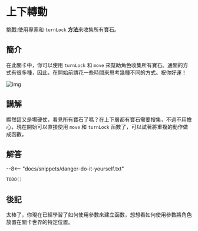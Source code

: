# 上下轉動

挑戰:使用專家和 `turnLock` **方法**來收集所有寶石。

## 簡介

在此關卡中，你可以使用 `turnLock` 和 `move` 來幫助角色收集所有寶石。通關的方式有很多種，因此，在開始前請花一些時間來思考幾種不同的方式。祝你好運！

![img](https://ppt.cc/fddEQx)

## 講解

顯然這又是場硬仗，看見所有寶石了嗎？在上下層都有寶石需要搜集，不過不用擔心，現在開始可以直接使用 `move` 和 `turnLock` 函數了，可以試著將重複的動作做成函數，

## 解答

--8<-- "docs/snippets/danger-do-it-yourself.txt"

```swift linenums="1"
TODO()
```

## 後記

太棒了，你現在已經學習了如何使用參數來建立函數，想想看如何使用參數將角色放置在關卡世界的特定位置。
